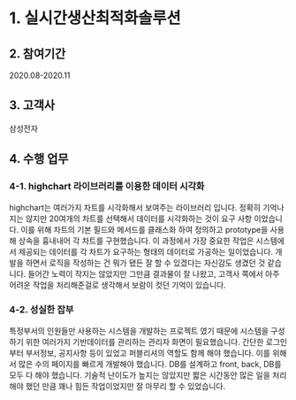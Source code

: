 # 1. 실시간생산최적화솔루션

## 2. 참여기간
2020.08-2020.11

## 3. 고객사
삼성전자

## 4. 수행 업무
### 4-1. highchart 라이브러리를 이용한 데이터 시각화
highchart는 여러가지 차트를 시각화해서 보여주는 라이브러리 입니다.
정확히 기억나지는 않지만 20여개의 차트를 선택해서 데이터를 시각화하는 것이 요구 사항 이었습니다.
이를 위해 차트의 기본 필드와 메서드를 클래스화 하여 정의하고 prototype을 사용해 상속을 흉내내어 각 차트를 구현했습니다.
이 과정에서 가장 중요한 작업은 시스템에서 제공되는 데이터를 각 차트가 요구하는 형태의 데이터로 가공하는 일이었습니다.
개발을 하면서 로직을 작성하는 건 뭐가 됐든 잘 할 수 있겠다는 자신감도 생겼던 것 같습니다.
들어간 노력이 작지는 않았지만 그만큼 결과물이 잘 나왔고, 고객사 쪽에서 아주 어려운 작업을 처리해준걸로 생각해서 보람이 컷던 기억이 있습니다.

### 4-2. 성실한 잡부
특정부서의 인원들만 사용하는 시스템을 개발하는 프로젝트 였기 때문에 시스템을 구성하기 위한 여러가지 기반데이터를 관리하는 관리자 화면이 필요했습니다.
간단한 로그인 부터 부서정보, 공지사항 등이 있었고 퍼블리셔의 역할도 함께 해야 했습니다.
이를 위해서 많은 수의 페이지를 빠르게 개발해야 했습니다.
DB를 설계하고 front, back, DB를 모두 다 해야 했습니다.
기술적 난이도가 높지는 않았지만 짧은 시간동안 많은 일을 처리해야 했던 만큼 꽤나 힘든 작업이었지만 잘 마무리 할 수 있었습니다.
